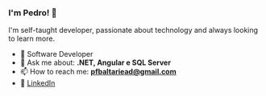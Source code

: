 ### I'm Pedro! 👋</h1>

I'm self-taught developer, passionate about technology and always looking to learn more.

- 🚀 Software Developer
- 💬 Ask me about: **.NET, Angular e SQL Server**
- 📫 How to reach me: **pfbaltariead@gmail.com**
- 💼 [LinkedIn](https://www.linkedin.com/in/pedro-felipe-baltar-2a26a31ab/)
